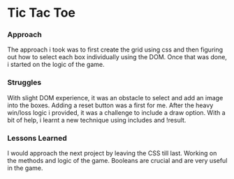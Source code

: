 # Tic Tac Toe


### Approach
The approach i took was to first create the grid using css and then figuring out how to select each box individually using the DOM. Once that was done, i started on the logic of the game.

### Struggles
With slight DOM experience, it was an obstacle to select and add an image into the boxes.
Adding a reset button was a first for me. 
After the heavy win/loss logic i provided, it was a challenge to include a draw option. With a bit of help, i learnt a new technique using includes and !result. 

### Lessons Learned
I would approach the next project by leaving the CSS till last. Working on the methods and logic of the game. Booleans are crucial and are very useful in the game. 

